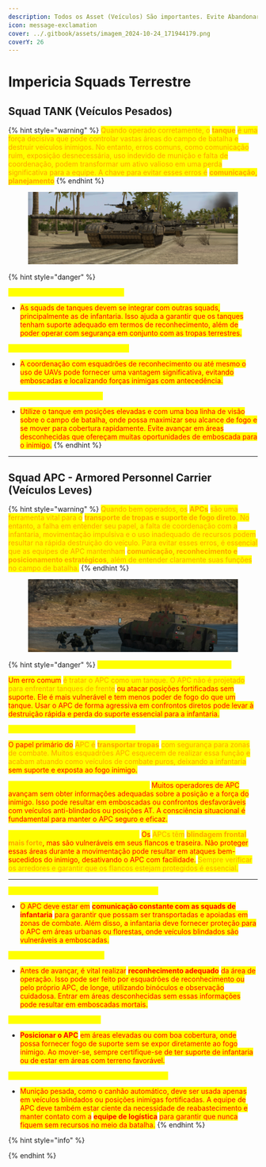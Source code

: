 ```yaml
---
description: Todos os Asset (Veículos) São importantes. Evite Abandonar pelo mapa! ! !
icon: message-exclamation
cover: ../.gitbook/assets/imagem_2024-10-24_171944179.png
coverY: 26
---
```


# Impericia Squads Terrestre

## Squad TANK (Veículos Pesados)

{% hint style="warning" %}
<mark style="color:orange;">Quando operado corretamente, o</mark> <mark style="color:orange;"></mark><mark style="color:orange;">**tanque**</mark> <mark style="color:orange;"></mark><mark style="color:orange;">é uma força decisiva que pode controlar vastas áreas do campo de batalha e destruir veículos inimigos. No entanto, erros comuns, como comunicação ruim, exposição desnecessária, uso indevido de munição e falta de coordenação, podem transformar um ativo valioso em uma perda significativa para a equipe. A chave para evitar esses erros é</mark> <mark style="color:orange;"></mark><mark style="color:orange;">**comunicação, planejamento**</mark>
{% endhint %}

<figure><img src="../.gitbook/assets/image (5).png" alt=""><figcaption></figcaption></figure>

{% hint style="danger" %}


<mark style="color:yellow;">**Coordenação com Outras Squads:**</mark>

* <mark style="color:red;">As squads de tanques devem se integrar com outras squads, principalmente as de infantaria. Isso ajuda a garantir que os tanques tenham suporte adequado em termos de reconhecimento, além de poder operar com segurança em conjunto com as tropas terrestres.</mark>

<mark style="color:yellow;">**Uso Adequado de Reconhecimento:**</mark>

* <mark style="color:red;">A coordenação com esquadrões de reconhecimento ou até mesmo o uso de UAVs pode fornecer uma vantagem significativa, evitando emboscadas e localizando forças inimigas com antecedência.</mark>

<mark style="color:yellow;">**Posicionamento Estratégico**</mark>

* <mark style="color:red;">Utilize o tanque em posições elevadas e com uma boa linha de visão sobre o campo de batalha, onde possa maximizar seu alcance de fogo e se mover para cobertura rapidamente. Evite avançar em áreas desconhecidas que ofereçam muitas oportunidades de emboscada para o inimigo.</mark>
{% endhint %}

***

## Squad APC - Armored Personnel Carrier (Veículos Leves)

{% hint style="warning" %}
<mark style="color:orange;">Quando bem operados, os</mark> <mark style="color:orange;"></mark><mark style="color:orange;">**APCs**</mark> <mark style="color:orange;"></mark><mark style="color:orange;">são uma ferramenta vital para o</mark> <mark style="color:orange;"></mark><mark style="color:orange;">**transporte de tropas e suporte de fogo direto**</mark><mark style="color:orange;">. No entanto, a falha em entender seu papel, a falta de coordenação com a infantaria, movimentação impulsiva e o uso inadequado de recursos podem resultar na rápida destruição do veículo. Para evitar esses erros, é essencial que as equipes de APC mantenham</mark> <mark style="color:orange;"></mark><mark style="color:orange;">**comunicação, reconhecimento e posicionamento estratégicos**</mark><mark style="color:orange;">, além de entender claramente suas funções no campo de batalha.</mark>
{% endhint %}

<figure><img src="../.gitbook/assets/image (6).png" alt=""><figcaption></figcaption></figure>

{% hint style="danger" %}
<mark style="color:yellow;">**Falha em Compreender o Papel do APC:**</mark>

<mark style="color:red;">Um erro comum</mark> <mark style="color:orange;">é tratar o APC como um tanque. O APC não é projetado para enfrentar tanques de frente</mark> <mark style="color:red;">ou atacar posições fortificadas sem suporte. Ele é mais vulnerável e tem menos poder de fogo do que um tanque. Usar o APC de forma agressiva em confrontos diretos pode levar à destruição rápida e perda do suporte essencial para a infantaria.</mark>

<mark style="color:yellow;">**Negligência no Transporte de Tropas:**</mark>&#x20;

<mark style="color:red;">O papel primário do</mark> <mark style="color:orange;">APC é</mark> <mark style="color:orange;"></mark><mark style="color:orange;">**transportar tropas**</mark> <mark style="color:orange;"></mark><mark style="color:orange;">com segurança para zonas de combate. Muitos esquadrões APC esquecem de realizar essa função e acabam atuando como veículos de combate puros, deixando a infantaria</mark> <mark style="color:red;">sem suporte e exposta ao fogo inimigo.</mark>

<mark style="color:yellow;">**Avançar sem Reconhecimento Adequado**</mark><mark style="color:yellow;">:</mark> <mark style="color:red;">Muitos operadores de APC avançam sem obter informações adequadas sobre a posição e a força do inimigo. Isso pode resultar em emboscadas ou confrontos desfavoráveis com veículos anti-blindados ou posições AT. A consciência situacional é fundamental para manter o APC seguro e eficaz.</mark>

<mark style="color:yellow;">**Negligenciar a Segurança dos Flancos**</mark><mark style="color:yellow;">:</mark> <mark style="color:red;">Os</mark> <mark style="color:orange;">APCs têm</mark> <mark style="color:orange;"></mark><mark style="color:orange;">**blindagem frontal mais forte**</mark><mark style="color:red;">, mas são vulneráveis em seus flancos e traseira. Não proteger essas áreas durante a movimentação pode resultar em ataques bem-sucedidos do inimigo, desativando o APC com facilidade.</mark> <mark style="color:orange;">Sempre verificar os arredores e garantir que os flancos estejam protegidos é essencial.</mark>

***

<mark style="color:yellow;">**Coordenação com Esquadrões de Infantaria:**</mark>

* <mark style="color:red;">O APC deve estar em</mark> <mark style="color:red;"></mark><mark style="color:red;">**comunicação constante com as squads de infantaria**</mark> <mark style="color:red;"></mark><mark style="color:red;">para garantir que possam ser transportadas e apoiadas em zonas de combate. Além disso, a infantaria deve fornecer proteção para o APC em áreas urbanas ou florestas, onde veículos blindados são vulneráveis a emboscadas.</mark>

<mark style="color:yellow;">**Reconhecimento Adequado:**</mark>

* <mark style="color:red;">Antes de avançar, é vital realizar</mark> <mark style="color:red;"></mark><mark style="color:red;">**reconhecimento adequado**</mark> <mark style="color:red;"></mark><mark style="color:red;">da área de operação. Isso pode ser feito por esquadrões de reconhecimento ou pelo próprio APC, de longe, utilizando binóculos e observação cuidadosa. Entrar em áreas desconhecidas sem essas informações pode resultar em emboscadas mortais.</mark>

<mark style="color:yellow;">**Movimentação Estratégica:**</mark>

* <mark style="color:red;">**Posicionar o APC**</mark> <mark style="color:red;"></mark><mark style="color:red;">em áreas elevadas ou com boa cobertura, onde possa fornecer fogo de suporte sem se expor diretamente ao fogo inimigo. Ao mover-se, sempre certifique-se de ter suporte de infantaria ou de estar em áreas com terreno favorável.</mark>

<mark style="color:yellow;">**Uso Adequado de Munição e Reabastecimento:**</mark>

* <mark style="color:red;">Munição pesada, como o canhão automático, deve ser usada apenas em veículos blindados ou posições inimigas fortificadas. A equipe de APC deve também estar ciente da necessidade de reabastecimento e manter contato com a</mark> <mark style="color:red;"></mark><mark style="color:red;">**equipe de logística**</mark> <mark style="color:red;"></mark><mark style="color:red;">para garantir que nunca fiquem sem recursos no meio da batalha.</mark>
{% endhint %}

{% hint style="info" %}

{% endhint %}
